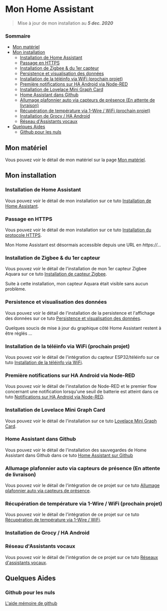 # Mon Home Assistant

> Mise à jour de mon installation au ***5 dec. 2020***

### Sommaire

- [Mon matériel](#mon-matériel)
- [Mon installation](#mon-installation)
  - [Installation de Home Assistant](#installation-de-home-assistant)
  - [Passage en HTTPS](#passage-en-https)
  - [Installation de Zigbee & du 1er capteur](#installation-de-zigbee--du-1er-capteur)
  - [Persistence et visualisation des données](#persistence-et-visualisation-des-données)
  - [Installation de la téléinfo via WiFi (prochain projet)](#installation-de-la-téléinfo-via-wifi-prochain-projet)
  - [Première notifications sur HA Android via Node-RED](#première-notifications-sur-ha-android-via-node-red)
  - [Installation de Lovelace Mini Graph Card](#installation-de-lovelace-mini-graph-card)
  - [Home Assistant dans Github](#home-assistant-dans-github)
  - [Allumage plafonnier auto via capteurs de présence (En attente de livraison)](#allumage-plafonnier-auto-via-capteurs-de-présence-en-attente-de-livraison)
  - [Récupération de température via 1-Wire / WiFi (prochain projet)](#récupération-de-température-via-1-wire--wifi-prochain-projet)
  - [Installation de Grocy / HA Android](#installation-de-grocy--ha-android)
  - [Réseau d'Assistants vocaux](#réseau-dassistants-vocaux)
- [Quelques Aides](#quelques-aides)
  - [Github pour les nuls](#github-pour-les-nuls)

## Mon matériel

Vous pouvez voir le détail de mon matériel sur la page [Mon matériel](docs/material.md).

## Mon installation

### Installation de Home Assistant

Vous pouvez voir le détail de mon installation sur ce tuto [Installation de Home Assistant](docs/install-hass.md).

### Passage en HTTPS

Vous pouvez voir le détail de mon installation sur ce tuto [Installation du protocole HTTPS](docs/install-https.md).

Mon Home Assistant est désormais accessible depuis une URL en *https://...*

### Installation de Zigbee & du 1er capteur

Vous pouvez voir le détail de l'installation de mon 1er capteur Zigbee Aquara sur ce tuto [Installation de capteur Zigbee](docs/install-zigbee.md).

Suite à cette installation, mon capteur Aquara était visible sans aucun problème.

### Persistence et visualisation des données

Vous pouvez voir le détail de l'installation de la persistence et l'affichage des données sur ce tuto [Persistence et visualisation des données](docs/install-influxdb-grafana.md).

Quelques soucis de mise à jour du graphique côté Home Assistant restent à être réglés ...

### Installation de la téléinfo via WiFi (prochain projet)

Vous pouvez voir le détail de l'intégration du capteur ESP32/téléinfo sur ce tuto [Installation de la téléinfo via WiFi](docs/integ-teleinfo.md).

### Première notifications sur HA Android via Node-RED

Vous pouvez voir le détail de l'installation de Node-RED et le premier flow concernant une notification lorsqu'une seuil de batterie est atteint dans ce tuto [Notifications sur HA Android via Node-RED](docs/integ-nodered.md).

### Installation de Lovelace Mini Graph Card

Vous pouvez voir le détail de l'installation sur ce tuto [Lovelace Mini Graph Card](docs/install-lovelace-minigraph.md).

### Home Assistant dans Github

Vous pouvez voir le détail de l'installation des sauvegardes de Home Assistant dans Github dans ce tuto [Home Assistant sur Github](docs/install-github.md)

### Allumage plafonnier auto via capteurs de présence (En attente de livraison)

Vous pouvez voir le détail de l'intégration de ce projet sur ce tuto [Allumage plafonnier auto via capteurs de présence](docs/integ-zigbee.md).

### Récupération de température via 1-Wire / WiFi (prochain projet)

Vous pouvez voir le détail de l'intégration de ce projet sur ce tuto [Récupération de température via 1-Wire / WiFi](docs/integ-1wire.md).

### Installation de Grocy / HA Android

### Réseau d'Assistants vocaux

Vous pouvez voir le détail de l'intégration de ce projet sur ce tuto [Réseaux d'assistants vocaux](docs/integ-rhasspy.md).

## Quelques Aides

### Github pour les nuls

[L'aide mémoire de github](docs/github.md)
